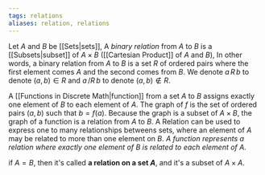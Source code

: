 ```yaml
---
tags: relations
aliases: relation, relations
---
```

Let $A$ and $B$ be [[Sets|sets]], A *binary relation* from $A$ to $B$ is a [[Subsets|subset]] of $A\times B$ ([[Cartesian Product]] of $A$ and $B$), In other words, a binary relation from $A$ to $B$ is a set $R$ of ordered pairs where the first element comes $A$ and the second comes from $B$.
We denote $a \,R\, b$ to denote $(a,b) \in R$ and $a \,/R\, b$ to denote $(a,b) \notin R$.

A [[Functions in Discrete Math|function]] from a set $A$ to $B$ assigns exactly one element of $B$ to each element of $A$. The graph of $f$ is the set of ordered pairs $(a,b)$ such that $b=f(a)$. Because the graph is a subset of $A \times B$, the graph of a function is a relation from $A$ to $B$.
A Relation can be used to express one to many relationships betweens sets, where an element of $A$ may be related to more than one element on $B$.
*A function represents a relation where exactly one element of $B$ is related to each element of $A$.* 

if $A = B$, then it's called **a relation on a set $A$**, and it's a subset of $A \times A$.